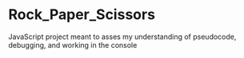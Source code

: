 # Rock_Paper_Scissors
JavaScript project meant to asses my understanding of pseudocode, debugging, and working in the console
